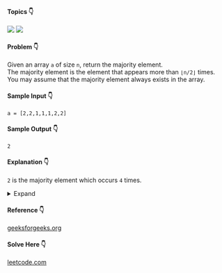 #### Topics :point_down:
![](https://img.shields.io/badge/-array-wheat) ![](https://img.shields.io/badge/-hashmap-wheat)

#### Problem :point_down:
Given an array `a` of size `n`, return the majority element.  
The majority element is the element that appears more than `⌊n/2⌋` times.  
You may assume that the majority element always exists in the array.
#### Sample Input :point_down:
```
a = [2,2,1,1,1,2,2]
```
#### Sample Output :point_down:
```
2
```
#### Explanation :point_down:
`2` is the majority element which occurs `4` times.
<details>
<summary>Expand</summary>

#### Python :point_down:
```py
def solve(a):
    d = {}
    for i in a:
        d[i] = d.get(i, 0) + 1

    e = 0 # element
    c = 0 # count
    for k, v in d.items():
        if (v > c):
            e = k
            c = v

    return e
```
#### Time Complexity :point_down:
```
O(n)
```
#### Space Complexity :point_down:
```
O(n)
```  
#### Python (using Moore’s Voting Algorithm) :point_down:
```py
def solve(a):
    m = 0 # majority index
    c = 1 # count
    for i in range(len(a)):
        if a[i] == a[m]:
            c += 1
        else:
            c -= 1
        if (c == 0):
            m = i
            c = 1

    return a[m] 
```
#### Time Complexity :point_down:
```
O(n)
```
#### Space Complexity :point_down:
```
O(1)
```
</details>

#### Reference :point_down:
[geeksforgeeks.org](https://www.geeksforgeeks.org/majority-element/)
#### Solve Here :point_down:
[leetcode.com](https://leetcode.com/problems/majority-element/)

